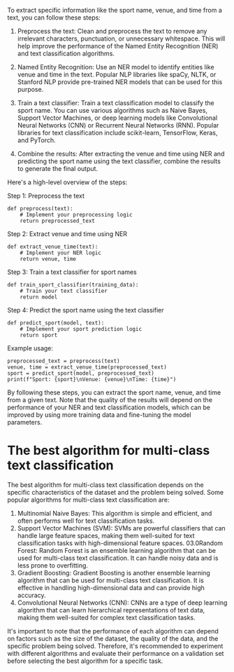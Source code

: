 To extract specific information like the sport name, venue, and time from a text, you can follow these steps:

1. Preprocess the text: Clean and preprocess the text to remove any irrelevant characters, punctuation, or unnecessary whitespace. This will help improve the performance of the Named Entity Recognition (NER) and text classification algorithms.

2. Named Entity Recognition: Use an NER model to identify entities like venue and time in the text. Popular NLP libraries like spaCy, NLTK, or Stanford NLP provide pre-trained NER models that can be used for this purpose.

3. Train a text classifier: Train a text classification model to classify the sport name. You can use various algorithms such as Naive Bayes, Support Vector Machines, or deep learning models like Convolutional Neural Networks (CNN) or Recurrent Neural Networks (RNN). Popular libraries for text classification include scikit-learn, TensorFlow, Keras, and PyTorch.

4. Combine the results: After extracting the venue and time using NER and predicting the sport name using the text classifier, combine the results to generate the final output.

Here's a high-level overview of the steps:

Step 1: Preprocess the text
```
def preprocess(text):
    # Implement your preprocessing logic
    return preprocessed_text
```
Step 2: Extract venue and time using NER

```
def extract_venue_time(text):
    # Implement your NER logic
    return venue, time
```
Step 3: Train a text classifier for sport names

```
def train_sport_classifier(training_data):
    # Train your text classifier
    return model
```

Step 4: Predict the sport name using the text classifier

```
def predict_sport(model, text):
    # Implement your sport prediction logic
    return sport
```

Example usage:

```
preprocessed_text = preprocess(text)
venue, time = extract_venue_time(preprocessed_text)
sport = predict_sport(model, preprocessed_text)
print(f"Sport: {sport}\nVenue: {venue}\nTime: {time}")
```

By following these steps, you can extract the sport name, venue, and time from a given text. Note that the quality of the results will depend on the performance 
of your NER and text classification models, which can be improved by using more training data and fine-tuning the model parameters.

# The best algorithm for multi-class text classification

The best algorithm for multi-class text classification depends on the specific characteristics of the dataset and the problem being solved. Some popular algorithms for multi-class text classification are:
01. Multinomial Naive Bayes: This algorithm is simple and efficient, and often performs well for text classification tasks.
02. Support Vector Machines (SVM): SVMs are powerful classifiers that can handle large feature spaces, making them well-suited for text classification tasks with high-dimensional feature spaces.
03.0Random Forest: Random Forest is an ensemble learning algorithm that can be used for multi-class text classification. It can handle noisy data and is less prone to overfitting.
04. Gradient Boosting: Gradient Boosting is another ensemble learning algorithm that can be used for multi-class text classification. It is effective in handling high-dimensional data and can provide high accuracy.
05. Convolutional Neural Networks (CNN): CNNs are a type of deep learning algorithm that can learn hierarchical representations of text data, making them well-suited for complex text classification tasks.

It's important to note that the performance of each algorithm can depend on factors such as the size of the dataset, the quality of the data, and the specific problem being solved. Therefore, it's recommended to experiment with different algorithms and evaluate their performance on a validation set before selecting the best algorithm for a specific task.

